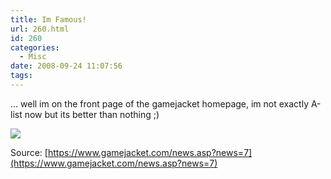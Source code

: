 ```yaml
---
title: Im Famous!
url: 260.html
id: 260
categories:
  - Misc
date: 2008-09-24 11:07:56
tags:
---
```


... well im on the front page of the gamejacket homepage, im not exactly A-list now but its better than nothing ;)
<!-- more -->
![](https://www.artificial-studios.co.uk/wp-content/uploads/image/famous.png)

Source: [https://www.gamejacket.com/news.asp?news=7](https://www.gamejacket.com/news.asp?news=7)

&nbsp;